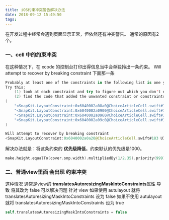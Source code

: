 ```yaml
---
title: iOS约束冲突警告解决办法
date: 2018-09-12 15:49:50
tags:
---
```


在开发过程中经常会遇到页面显示正常，但依然还有冲突警告。
通常的原因有2个。

### 一、cell 中的约束冲突
在这种情况下，在 xcode 的控制台打印出得信息当中会单独拎出一条约束。
Will attempt to recover by breaking constraint 下面那一条

```Swift
Probably at least one of the constraints in the following list is one you don't want. 
Try this: 
    (1) look at each constraint and try to figure out which you don't expect; 
    (2) find the code that added the unwanted constraint or constraints and fix it. 
(
    "<SnapKit.LayoutConstraint:0x6040002a08a0@ChoiceArticleCell.swift#182 UIImageView:0x7fae99d49240.left == UIView:0x7fae99d55e70.left>",
    "<SnapKit.LayoutConstraint:0x6040002a0900@ChoiceArticleCell.swift#182 UIImageView:0x7fae99d49240.top == UIView:0x7fae99d55e70.top>",
    "<SnapKit.LayoutConstraint:0x6040002a0960@ChoiceArticleCell.swift#182 UIImageView:0x7fae99d49240.right == UIView:0x7fae99d55e70.right>",
    "<SnapKit.LayoutConstraint:0x6040002a09c0@ChoiceArticleCell.swift#182 UIImageView:0x7fae99d49240.bottom == UIView:0x7fae99d55e70.bottom>"
)

Will attempt to recover by breaking constraint 
<SnapKit.LayoutConstraint:0x6040002a0a20@ChoiceArticleCell.swift#183 UIImageView:0x7fae99d49240.height == UIImageView:0x7fae99d49240.width * 0.425531923770905>
```

解决办法就是：将这条约束的 **优先级降低**。约束默认的优先级是1000。
```Swift
make.height.equalTo(cover.snp.width).multipliedBy(1/2.35).priority(999)
```

### 二、普通view里面 会出现 约束冲突
这种情况 通常是view的 **translatesAutoresizingMaskIntoConstraints**属性 导致
将其改为 false 可以解决问题
针对 view
如果使用 autulayout 就将 translatesAutoresizingMaskIntoConstraints 设为 false
如果不使用 autulayout 就将 translatesAutoresizingMaskIntoConstraints 设为 true
```Swift
self.translatesAutoresizingMaskIntoConstraints = false

```